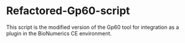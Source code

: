 # Refactored-Gp60-script
This script is the modified version of the Gp60 tool for integration as a plugin in the BioNumerics CE environment.
